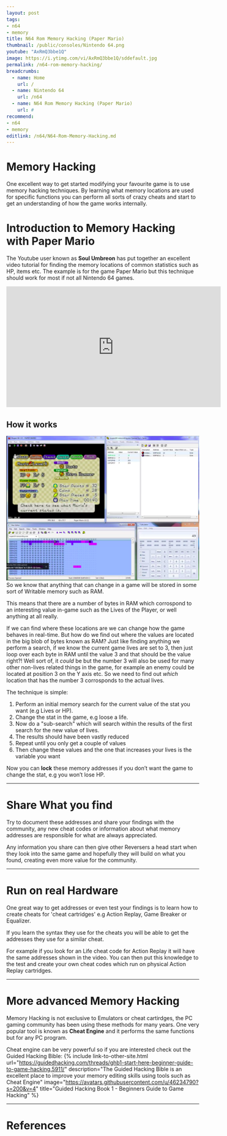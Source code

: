```yaml
---
layout: post
tags: 
- n64
- memory
title: N64 Rom Memory Hacking (Paper Mario)
thumbnail: /public/consoles/Nintendo 64.png
youtube: "AxRmQ3bbe1Q"
image: https://i.ytimg.com/vi/AxRmQ3bbe1Q/sddefault.jpg
permalink: /n64-rom-memory-hacking/
breadcrumbs:
  - name: Home
    url: /
  - name: Nintendo 64
    url: /n64
  - name: N64 Rom Memory Hacking (Paper Mario)
    url: #
recommend: 
- n64
- memory
editlink: /n64/N64-Rom-Memory-Hacking.md
---
```

# Memory Hacking
One excellent way to get started modifying your favourite game is to use memory hacking techniques. By learning what memory locations are used for specific functions you can perform all sorts of crazy cheats and start to get an understanding of how the game works internally.

# Introduction to Memory Hacking with Paper Mario

The Youtube user known as **Soul Umbreon** has put together an excellent video tutorial for finding the memory locations of common statistics such as HP, items etc. The example is for the game Paper Mario but this technique should work for most if not all Nintendo 64 games.

<iframe width="560" height="315" src="https://www.youtube.com/embed/AxRmQ3bbe1Q" title="Hacking Nintendo 64 ROMs - Memory Hacking Software MHS" frameborder="0" allow="accelerometer; autoplay; clipboard-write; encrypted-media; gyroscope; picture-in-picture" allowfullscreen></iframe>

## How it works
<section class="postSection">
    <img src="/public/OtJz1MlDMoYL7Wgc91mkg_img_0.png" class="wow slideInLeft postImage" />

 <div markdown="1">
 So we know that anything that can change in a game will be stored in some sort of Writable memory such as RAM.
 
 This means that there are a number of bytes in RAM which corrospond to an interesting value in-game such as the Lives of the Player, or well anything at all really.
 
 If we can find where these locations are we can change how the game behaves in real-time. But how do we find out where the values are located in the big blob of bytes known as RAM?
 Just like finding anything we perform a search, if we know the current game lives are set to 3, then just loop over each byte in RAM until the value 3 and that should be the value right?! 
 Well sort of, it *could* be but the number 3 will also be used for many other non-lives related things in the game, for example an enemy could be located at position 3 on the Y axis etc. So we need to find out *which* location that has the number 3 corrosponds to the actual lives.
 
The technique is simple:
1. Perform an initial memory search for the current value of the stat you want (e.g Lives or HP).
2. Change the stat in the game, e.g loose a life.
3. Now do a "sub-search" which will search within the results of the first search for the new value of lives.
4. The results should have been vastly reduced
5. Repeat until you only get a couple of values
6. Then change these values and the one that increases your lives is the variable you want

Now you can **lock** these memory addresses if you don’t want the game to change the stat, e.g you won’t lose HP.
 </div>
</section> 

---
# Share What you find
Try to document these addresses and share your findings with the community, any new cheat codes or information about what memory addresses are responsible for what are always appreciated.

Any information you share can then give other Reversers a head start when they look into the same game and hopefully they will build on what you found, creating even more value for the community.

---
# Run on real Hardware
One great way to get addresses or even test your findings is to learn how to create cheats for 'cheat cartridges' e.g Action Replay, Game Breaker or Equalizer. 

If you learn the syntax they use for the cheats you will be able to get the addresses they use for a similar cheat. 

For example if you look for an Life cheat code for Action Replay it will have the same addresses shown in the video. You can then put this knowledge to the test and create your own cheat codes which run on physical Action Replay cartridges.

---
# More advanced Memory Hacking
Memory Hacking is not exclusive to Emulators or cheat cartirdges, the PC gaming community has been using these methods for many years. One very popular tool is known as **Cheat Engine** and it performs the same functions but for any PC program.

Cheat engine can be very powerful so if you are interested check out the Guided Hacking Bible:
{% include link-to-other-site.html url="https://guidedhacking.com/threads/ghb1-start-here-beginner-guide-to-game-hacking.5911/" description="The Guided Hacking Bible is an excellent place to improve your memory editing skills using tools such as Cheat Engine" image="https://avatars.githubusercontent.com/u/46234790?s=200&v=4" title="Guided Hacking Book 1 - Beginners Guide to Game Hacking"  %}


---
# References
[^1]: [Hacking Nintendo 64 ROMs - Memory Hacking Software MHS - YouTube](https://www.youtube.com/watch?v=AxRmQ3bbe1Q)
[^2]: [Guide - GHB1 - Start Here Beginner Guide to Game Hacking - Guided Hacking](https://guidedhacking.com/threads/ghb1-start-here-beginner-guide-to-game-hacking.5911/)
